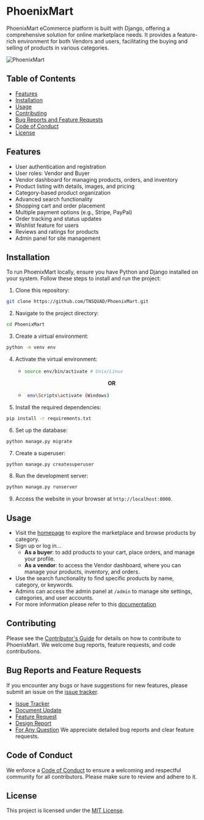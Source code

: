 # PhoenixMart

PhoenixMart eCommerce platform is built with Django, offering a comprehensive solution for online marketplace needs. It provides a feature-rich environment for both Vendors and users, facilitating the buying and selling of products in various categories.

![PhoenixMart](./static/assets/imgs/phoenix.png)

## Table of Contents

- [Features](#features)
- [Installation](#installation)
- [Usage](#usage)
- [Contributing](#contributing)
- [Bug Reports and Feature Requests](#bug-reports-and-feature-requests)
- [Code of Conduct](#code-of-conduct)
- [License](#license)




## Features

- User authentication and registration
- User roles: Vendor and Buyer
- Vendor dashboard for managing products, orders, and inventory
- Product listing with details, images, and pricing
- Category-based product organization
- Advanced search functionality
- Shopping cart and order placement
- Multiple payment options (e.g., Stripe, PayPal)
- Order tracking and status updates
- Wishlist feature for users
- Reviews and ratings for products
- Admin panel for site management

## Installation

To run PhoenixMart locally, ensure you have Python and Django installed on your system. Follow these steps to install and run the project:

1. Clone this repository:

```bash
git clone https://github.com/TNSQUAD/PhoenixMart.git
```

2. Navigate to the project directory:

```bash
cd PhoenixMart
```

3. Create a virtual environment:

```bash
python -m venv env
```

4. Activate the virtual environment:
   - ```bash
     source env/bin/activate # Unix/Linux
     ```
     <p align="center"><strong>OR</strong></p>
   - ```bash
      env\Scripts\activate (Windows)
     ```

5. Install the required dependencies:

```bash
pip install -r requirements.txt
```

6. Set up the database:

```bash
python manage.py migrate
```

7. Create a superuser:

```bash
python manage.py createsuperuser
```

8. Run the development server:

```bash
python manage.py runserver
```

9. Access the website in your browser at `http://localhost:8000`.

## Usage

- Visit the [homepage](https://pheonixmart.onrender.com) to explore the marketplace and browse products by category.
- Sign up or log in...
  - **As a buyer**: to add products to your cart, place orders, and manage your profile.
  - **As a vendor**: to access the Vendor dashboard, where you can manage your products, inventory, and orders.
- Use the search functionality to find specific products by name, category, or keywords.
- Admins can access the admin panel at ```/admin``` to manage site settings, categories, and user accounts.
- For more information please refer to this [documentation](docs/documentation.md)

## Contributing

Please see the [Contributor's Guide](CONTRIBUTING.md) for details on how to contribute to PhoenixMart. We welcome bug reports, feature requests, and code contributions.

## Bug Reports and Feature Requests

If you encounter any bugs or have suggestions for new features, please submit an issue on the [issue tracker](.github/issues.md).
-  [Issue Tracker](.github/issues.md)
-  [Document Update](.github/doc_update.md)
-  [Feature Request](.github/feature_request.md)
-  [Design Report](.github/design_report.md)
-  [For Any Question](.github/question.md)
We appreciate detailed bug reports and clear feature requests.

## Code of Conduct

We enforce a [Code of Conduct](CODE_OF_CONDUCT.md) to ensure a welcoming and respectful community for all contributors. Please make sure to review and adhere to it.

## License

This project is licensed under the [MIT License](LICENSE).
